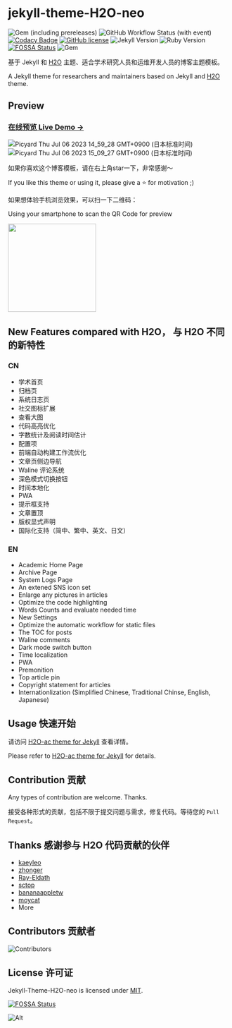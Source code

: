 # jekyll-theme-H2O-neo

![Gem (including prereleases)](https://img.shields.io/gem/v/jekyll-theme-h2o-ac)
![GitHub Workflow Status (with event)](https://img.shields.io/github/actions/workflow/status/zhonger/jekyll-theme-h2o-ac/jekyll.yml)
[![Codacy Badge](https://app.codacy.com/project/badge/Grade/60e1e5fb75b8411da3df2fbed7243aa6)](https://www.codacy.com/gh/zhonger/jekyll-theme-H2O-ac/dashboard?utm_source=github.com&amp;utm_medium=referral&amp;utm_content=zhonger/jekyll-theme-H2O-ac&amp;utm_campaign=Badge_Grade)
[![GitHub license](https://img.shields.io/github/license/zhonger/jekyll-theme-H2O-ac)](https://github.com/zhonger/jekyll-theme-H2O-ac/blob/master/LICENSE)
![Jekyll Version](https://img.shields.io/badge/Jekyll-4.2.1-blue)
![Ruby Version](https://img.shields.io/badge/Ruby-3.1.0-blue)
[![FOSSA Status](https://app.fossa.com/api/projects/git%2Bgithub.com%2Fzhonger%2Fjekyll-theme-H2O-ac.svg?type=shield)](https://app.fossa.com/projects/git%2Bgithub.com%2Fzhonger%2Fjekyll-theme-H2O-ac?ref=badge_shield)
![Gem](https://img.shields.io/gem/dt/jekyll-theme-h2o-ac)

基于 Jekyll 和 [H2O](https://github.com/kaeyleo/jekyll-theme-H2O) 主题、适合学术研究人员和运维开发人员的博客主题模板。

A Jekyll theme for researchers and maintainers based on Jekyll and [H2O](https://github.com/kaeyleo/jekyll-theme-H2O) theme.

## Preview

### [在线预览 Live Demo →](https://neowc.github.io/)
![Picyard Thu Jul 06 2023 14_59_28 GMT+0900 (日本标准时间)](https://github.com/zhonger/jekyll-theme-H2O-ac/assets/12064158/e6d55bf7-b956-46e9-80d0-f33397a62215)
![Picyard Thu Jul 06 2023 15_09_27 GMT+0900 (日本标准时间)](https://github.com/zhonger/jekyll-theme-H2O-ac/assets/12064158/fa9a087a-d849-4469-9830-2400d3410660)

如果你喜欢这个博客模板，请在右上角star一下，非常感谢～

If you like this theme or using it, please give a ⭐️ for motivation ;)

如果想体验手机浏览效果，可以扫一下二维码：

Using your smartphone to scan the QR Code for preview

<img src="https://github.com/zhonger/jekyll-theme-H2O-ac/assets/12064158/b01c0a31-4fad-413c-9692-a67d330699b1" width=200 />

## New Features compared with H2O， 与 H2O 不同的新特性

### CN

- 学术首页
- 归档页
- 系统日志页
- 社交图标扩展
- 查看大图
- 代码高亮优化
- 字数统计及阅读时间估计
- 配置项
- 前端自动构建工作流优化
- 文章页侧边导航
- Waline 评论系统
- 深色模式切换按钮
- 时间本地化
- PWA
- 提示框支持
- 文章置顶
- 版权显式声明
- 国际化支持（简中、繁中、英文、日文）

### EN

- Academic Home Page
- Archive Page
- System Logs Page
- An extened SNS icon set
- Enlarge any pictures in articles
- Optimize the code highlighting
- Words Counts and evaluate needed time
- New Settings
- Optimize the automatic workflow for static files
- The TOC for posts
- Waline comments
- Dark mode switch button
- Time localization
- PWA
- Premonition
- Top article pin
- Copyright statement for articles
- Internationlization (Simplified Chinese, Traditional Chinse, English, Japanese)

## Usage 快速开始

请访问 [H2O-ac theme for Jekyll](https://lisz.me/tech/webmaster/new-theme-h2o-ac.html) 查看详情。

Please refer to [H2O-ac theme for Jekyll](https://lisz.me/tech/webmaster/new-theme-h2o-ac.html) for details.

## Contribution 贡献

Any types of contribution are welcome. Thanks.

接受各种形式的贡献，包括不限于提交问题与需求，修复代码。等待您的 ```Pull Request```。

## Thanks 感谢参与 H2O 代码贡献的伙伴

- [kaeyleo](https://github.com/kaeyleo/)
- [zhonger](https://github.com/zhonger)
- [Ray-Eldath](https://github.com/Ray-Eldath)
- [sctop](https://github.com/sctop)
- [bananaappletw](https://github.com/bananaappletw)
- [moycat](https://github.com/moycat)
- More

## Contributors 贡献者

![Contributors](https://contrib.rocks/image?repo=zhonger/jekyll-theme-H2O-ac)

## License 许可证

Jekyll-Theme-H2O-neo is licensed under [MIT](https://github.com/neowc/jekyll-theme-H2O-neo/blob/master/LICENSE).

[![FOSSA Status](https://app.fossa.com/api/projects/git%2Bgithub.com%2Fzhonger%2Fjekyll-theme-H2O-ac.svg?type=large)](https://app.fossa.com/projects/git%2Bgithub.com%2Fzhonger%2Fjekyll-theme-H2O-ac?ref=badge_large)

![Alt](https://repobeats.axiom.co/api/embed/c3257de0cec8e91520debc3232103da52e4727b4.svg "Repobeats analytics image")

